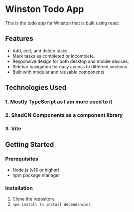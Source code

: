 # Winston Todo App

This is the todo app for Winston that is built using react

## Features

- Add, edit, and delete tasks.
- Mark tasks as completed or incomplete.
- Responsive design for both desktop and mobile devices.
- Sidebar navigation for easy access to different sections.
- Built with modular and reusable components.

## Technologies Used

### 1. **Mostly TypeScript as I am more used to it**
### 2. **ShadCN Components as a component library**
### 3. **Vite**
## Getting Started
### Prerequisites
- Node.js (v16 or higher)
- npm package manager

### Installation
1. Clone the repository
2. ```npm install to install dependancies```
